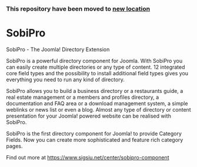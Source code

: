 
### This repository have been moved to [new location](https://code.sigsiu.net/Sigsiu.NET/SobiPro)


# SobiPro
SobiPro - The Joomla! Directory Extension

SobiPro is a powerful directory component for Joomla.
With SobiPro you can easily create multiple directories or any type of content.
12 integrated core field types and the possibility to install additional field types gives you everything you need to run any kind of directory.

SobiPro allows you to build a business directory or a restaurants guide, a real estate management or a members and profiles directory, a documentation and FAQ area or a download management system, a simple weblinks or news list or even a blog.
Almost any type of directory or content presentation for your Joomla! powered website can be realised with SobiPro.

SobiPro is the first directory component for Joomla! to provide Category Fields. Now you can create more sophisticated and feature rich category pages.

Find out more at https://www.sigsiu.net/center/sobipro-component
